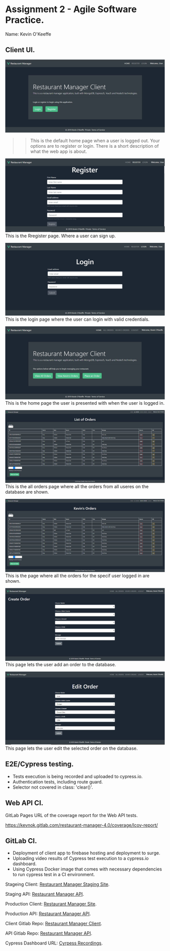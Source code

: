 # Assignment 2 - Agile Software Practice.

Name: Kevin O'Keeffe

## Client UI.

![Home](./img/Home.png)
>>This is the default home page when a user is logged out. Your options are to register or login. There is a short description of what the web app is about.

![Register](./img/Register.png)
This is the Rregister page. Where a user can sign up.

![Login](./img/Login.png)
This is the login page where the user can login with valid credentials.

![Login Home](./img/HomeLoggedIn.png)
This is the home page the user is presented with when the user is logged in.

![All Orders](./img/AllOrders.png)
This is the all orders page where all the orders from all useres on the database are shown.

![User Orders](./img/UserOrders.png)
This is the page where all the orders for the specif user logged in are shown.

![Create Order](./img/CreateOrder.png)
This page lets the user add an order to the database.

![Edit Order](./img/EditAOrder.png)
This page lets the user edit the selected order on the database.


## E2E/Cypress testing.

- Tests execution is being recorded and uploaded to cypress.io.
- Authentication tests, including route guard.
- Selector not covered in class: 'clear()'.

## Web API CI.

GitLab Pages URL of the coverage report for the Web API tests.

https://kevnok.gitlab.com/restaurant-manager-4.0/coverage/lcov-report/

## GitLab CI.

- Deployment of client app to firebase hosting and deployment to surge.
- Uploading video results of Cypress test execution to a cypress.io dashboard.
- Using Cypress Docker image that comes with necessary dependencies to run cypress test in a CI environment.

Stageing Client: [Restaurant Manager Staging Site](http://cool-shake.surge.sh/).

Staging API: [Restaurant Manager API](https://dashboard.heroku.com/apps/restaurant-manager-staging-app).

Production Client: [Restaurant Manager Site](https://restaurantmanagerclient.web.app/).

Production API: [Restaurant Manager API](https://dashboard.heroku.com/apps/restaurant-manager-prod-app).

Client Gitlab Repo: [Restaurant Manager Client](https://gitlab.com/kevnok/restaurant-manager-client-side).

API Gitlab Repo: [Restaurant Manager API](https://gitlab.com/kevnok/restaurant-manager-4.0).

Cypress Dashboard URL: [Cyrpess Recordings](https://dashboard.cypress.io/projects/apx4gn/runs).

